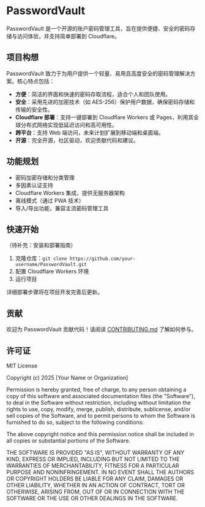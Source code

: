 # PasswordVault

PasswordVault 是一个开源的账户密码管理工具，旨在提供便捷、安全的密码存储与访问体验，并支持简单部署到 Cloudflare。

## 项目构想

PasswordVault 致力于为用户提供一个轻量、易用且高度安全的密码管理解决方案。核心特点包括：

- **方便**：简洁的界面和快速的密码存取流程，适合个人和团队使用。
- **安全**：采用先进的加密技术（如 AES-256）保护用户数据，确保密码存储和传输的安全性。
- **Cloudflare 部署**：支持一键部署到 Cloudflare Workers 或 Pages，利用其全球分布式网络实现低延迟访问和高可用性。
- **跨平台**：支持 Web 端访问，未来计划扩展到移动端和桌面端。
- **开源**：完全开源，社区驱动，欢迎贡献代码和建议。

## 功能规划

- 密码加密存储和分类管理
- 多因素认证支持
- Cloudflare Workers 集成，提供无服务器架构
- 离线模式（通过 PWA 技术）
- 导入/导出功能，兼容主流密码管理工具

## 快速开始

（待补充：安装和部署指南）

1. 克隆仓库：`git clone https://github.com/your-username/PasswordVault.git`
2. 配置 Cloudflare Workers 环境
3. 运行项目

详细部署步骤将在项目开发完善后更新。

## 贡献

欢迎为 PasswordVault 贡献代码！请阅读 [CONTRIBUTING.md](CONTRIBUTING.md) 了解如何参与。

## 许可证

MIT License

Copyright (c) 2025 [Your Name or Organization]

Permission is hereby granted, free of charge, to any person obtaining a copy
of this software and associated documentation files (the "Software"), to deal
in the Software without restriction, including without limitation the rights
to use, copy, modify, merge, publish, distribute, sublicense, and/or sell
copies of the Software, and to permit persons to whom the Software is
furnished to do so, subject to the following conditions:

The above copyright notice and this permission notice shall be included in all
copies or substantial portions of the Software.

THE SOFTWARE IS PROVIDED "AS IS", WITHOUT WARRANTY OF ANY KIND, EXPRESS OR
IMPLIED, INCLUDING BUT NOT LIMITED TO THE WARRANTIES OF MERCHANTABILITY,
FITNESS FOR A PARTICULAR PURPOSE AND NONINFRINGEMENT. IN NO EVENT SHALL THE
AUTHORS OR COPYRIGHT HOLDERS BE LIABLE FOR ANY CLAIM, DAMAGES OR OTHER
LIABILITY, WHETHER IN AN ACTION OF CONTRACT, TORT OR OTHERWISE, ARISING FROM,
OUT OF OR IN CONNECTION WITH THE SOFTWARE OR THE USE OR OTHER DEALINGS IN THE
SOFTWARE.
